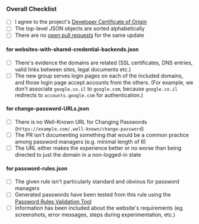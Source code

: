 <!-- Thanks for contributing! Before you submit your pull request, please make sure to check the following boxes by putting an x in the [ ] (don't: [x ], [ x], do: [x]); you should remove sections for files you aren't changing -->

### Overall Checklist
- [ ] I agree to the project's [Developer Certificate of Origin](https://github.com/apple/password-manager-resources/blob/main/DEVELOPER_CERTIFICATE_OF_ORIGIN.md)
- [ ] The top-level JSON objects are sorted alphabetically
- [ ] There are no [open pull requests](https://github.com/apple/password-manager-resources/pulls) for the same update

#### for websites-with-shared-credential-backends.json
- [ ] There's evidence the domains are related (SSL certificates, DNS entries, valid links between sites, legal documents etc.)
- [ ] The new group serves login pages on each of the included domains, and those login page accept accounts from the others. (For example, we don't associate `google.co.il` to `google.com`, because `google.co.il` redirects to `accounts.google.com` for authentication.)

#### for change-password-URLs.json
- [ ] There is no Well-Known URL for Changing Passwords (`https://example.com/.well-known/change-password`)
- [ ] The PR isn't documenting something that would be a common practice among password managers (e.g. minimal length of 6)
- [ ] The URL either makes the experience better or no worse than being directed to just the domain in a non-logged-in state

#### for password-rules.json
- [ ] The given rule isn't particularly standard and obvious for password managers
- [ ] Generated passwords have been tested from this rule using the [Password Rules Validation Tool](https://developer.apple.com/password-rules/)
- [ ] Information has been included about the website's requirements (eg. screenshots, error messages, steps during experimentation, etc.)
